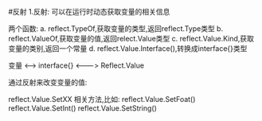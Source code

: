 #反射
1.反射: 可以在运行时动态获取变量的相关信息

两个函数:
    a. reflect.TypeOf,获取变量的类型,返回reflect.Type类型
    b. reflect.ValueOf,获取变量的值,返回relect.Value类型
    c. reflect.Value.Kind,获取变量的类别,返回一个常量
    d. reflect.Value.Interface(),转换成interface{}类型

变量 <--> interface{} <---> Reflect.Value


通过反射来改变变量的值:

reflect.Value.SetXX 相关方法,比如:
reflect.Value.SetFoat()
reflect.Value.SetInt()
reflect.Value.SetString()


